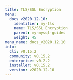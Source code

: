 ```yaml
---
title: TLS/SSL Encryption
menu:
  docs_v2020.12.10:
    identifier: my-tls
    name: TLS/SSL Encryption
    parent: my-mysql-guides
    weight: 45
menu_name: docs_v2020.12.10
info:
  cli: v0.15.2
  community: v0.15.2
  enterprise: v0.2.2
  installer: v0.15.2
  version: v2020.12.10
---
```


